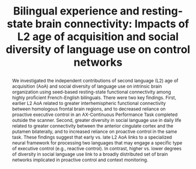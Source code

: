 ---
key: gulliferBilingualExperienceRestingstate2018
title: >-
    Bilingual experience and resting-state brain connectivity: Impacts of L2 age
    of acquisition and social diversity of language use on control networks
year: 2018
authors:
    - family: Gullifer
      given: Jason W.
    - family: Chai
      given: X. J.
    - family: Whitford
      given: V.
    - family: Pivneva
      given: I.
    - family: Baum
      given: S.
    - family: Klein
      given: D.
    - family: Titone
      given: Debra
journal: 'Neuropsychologia'
abstract: >-
    We investigated the independent contributions of second language (L2) age of
    acquisition (AoA) and social diversity of language use on intrinsic brain
    organization using seed-based resting-state functional connectivity among
    highly proficient French-English bilinguals. There were two key findings.
    First, earlier L2 AoA related to greater interhemispheric functional
    connectivity between homologous frontal brain regions, and to decreased
    reliance on proactive executive control in an AX-Continuous Performance Task
    completed outside the scanner. Second, greater diversity in social language
    use in daily life related to greater connectivity between the anterior
    cingulate cortex and the putamen bilaterally, and to increased reliance on
    proactive control in the same task. These findings suggest that early vs.
    late L2 AoA links to a specialized neural framework for processing two
    languages that may engage a specific type of executive control (e.g.,
    reactive control). In contrast, higher vs. lower degrees of diversity in
    social language use link to a broadly distributed set of brain networks
    implicated in proactive control and context monitoring.

filename: entropy_connectivity.pdf
journal_url: https://www.sciencedirect.com/science/article/abs/pii/S0028393218301878
---